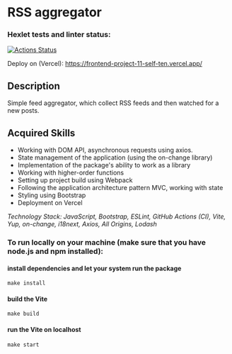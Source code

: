# RSS aggregator

### Hexlet tests and linter status:
[![Actions Status](https://github.com/zhukata/frontend-project-11/actions/workflows/hexlet-check.yml/badge.svg)](https://github.com/zhukata/frontend-project-11/actions)

Deploy on (Vercel): https://frontend-project-11-self-ten.vercel.app/

## Description
Simple feed aggregator, which collect RSS feeds and then watched for a new posts.

## Acquired Skills
- Working with DOM API, asynchronous requests using axios.
- State management of the application (using the on-change library)
- Implementation of the package's ability to work as a library
- Working with higher-order functions
- Setting up project build using Webpack
- Following the application architecture pattern MVC, working with state
- Styling using Bootstrap
- Deployment on Vercel

*Technology Stack: JavaScript, Bootstrap, ESLint, GitHub Actions (CI), Vite, Yup, on-change, i18next, Axios, All Origins, Lodash*

### To run locally on your machine (make sure that you have node.js and npm installed):
#### install dependencies and let your system run the package
`make install`
#### build the Vite
`make build`
#### run the Vite on localhost
`make start`